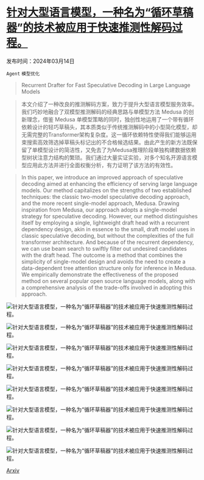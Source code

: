 # [针对大型语言模型，一种名为“循环草稿器”的技术被应用于快速推测性解码过程。](https://arxiv.org/abs/2403.09919)

发布时间：2024年03月14日

`Agent` `模型优化`

> Recurrent Drafter for Fast Speculative Decoding in Large Language Models

> 本文介绍了一种改良的推测解码方案，致力于提升大型语言模型服务效率。我们巧妙地融合了双模型推测解码的经典思路与单模型方法 Medusa 的创新理念，借鉴 Medusa 单模型策略的同时，独创性地运用了一个带有循环依赖设计的轻巧草稿头，其本质类似于传统推测解码中的小型简化模型，却无需完整的Transformer架构复杂度。这一循环依赖特性使得我们能够运用束搜索高效筛选掉草稿头标记出的不合格候选结果。由此产生的新方法既保留了单模型设计的简洁性，又免去了为Medusa推理阶段单独构建数据依赖型树状注意力结构的繁琐。我们通过大量实证实验，对多个知名开源语言模型应用此方法并进行全面权衡分析，有力证明了该方法的有效性。

> In this paper, we introduce an improved approach of speculative decoding aimed at enhancing the efficiency of serving large language models. Our method capitalizes on the strengths of two established techniques: the classic two-model speculative decoding approach, and the more recent single-model approach, Medusa. Drawing inspiration from Medusa, our approach adopts a single-model strategy for speculative decoding. However, our method distinguishes itself by employing a single, lightweight draft head with a recurrent dependency design, akin in essence to the small, draft model uses in classic speculative decoding, but without the complexities of the full transformer architecture. And because of the recurrent dependency, we can use beam search to swiftly filter out undesired candidates with the draft head. The outcome is a method that combines the simplicity of single-model design and avoids the need to create a data-dependent tree attention structure only for inference in Medusa. We empirically demonstrate the effectiveness of the proposed method on several popular open source language models, along with a comprehensive analysis of the trade-offs involved in adopting this approach.

![针对大型语言模型，一种名为“循环草稿器”的技术被应用于快速推测性解码过程。](../../../paper_images/2403.09919/x1.png)

![针对大型语言模型，一种名为“循环草稿器”的技术被应用于快速推测性解码过程。](../../../paper_images/2403.09919/x2.png)

![针对大型语言模型，一种名为“循环草稿器”的技术被应用于快速推测性解码过程。](../../../paper_images/2403.09919/x3.png)

![针对大型语言模型，一种名为“循环草稿器”的技术被应用于快速推测性解码过程。](../../../paper_images/2403.09919/x4.png)

![针对大型语言模型，一种名为“循环草稿器”的技术被应用于快速推测性解码过程。](../../../paper_images/2403.09919/x5.png)

![针对大型语言模型，一种名为“循环草稿器”的技术被应用于快速推测性解码过程。](../../../paper_images/2403.09919/x6.png)

![针对大型语言模型，一种名为“循环草稿器”的技术被应用于快速推测性解码过程。](../../../paper_images/2403.09919/x7.png)

![针对大型语言模型，一种名为“循环草稿器”的技术被应用于快速推测性解码过程。](../../../paper_images/2403.09919/x8.png)

[Arxiv](https://arxiv.org/abs/2403.09919)